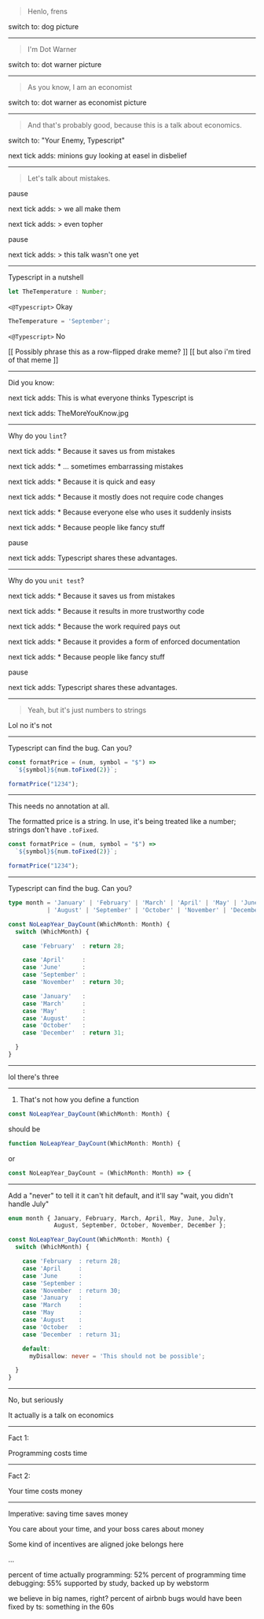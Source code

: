 > Henlo, frens

switch to: dog picture



---

> I'm Dot Warner

switch to: dot warner picture



---

> As you know, I am an economist

switch to: dot warner as economist picture



---

> And that's probably good, because this is a talk about economics.

switch to: "Your Enemy, Typescript"

next tick adds: minions guy looking at easel in disbelief



---

> Let's talk about mistakes.

pause

next tick adds: > we all make them

next tick adds: > even topher

pause

next tick adds: > this talk wasn't one yet



---

Typescript in a nutshell

```typescript
let TheTemperature : Number;
```

`<@Typescript>` Okay


```typescript
TheTemperature = 'September';
```

`<@Typescript>` No


[[ Possibly phrase this as a row-flipped drake meme? ]]
[[ but also i'm tired of that meme ]]



---

Did you know:

next tick adds: This is what everyone thinks Typescript is

next tick adds: TheMoreYouKnow.jpg



---

Why do you `lint`?

next tick adds: * Because it saves us from mistakes

next tick adds: * ... sometimes embarrassing mistakes

next tick adds: * Because it is quick and easy

next tick adds: * Because it mostly does not require code changes

next tick adds: * Because everyone else who uses it suddenly insists

next tick adds: * Because people like fancy stuff

pause

next tick adds: Typescript shares these advantages.



---

Why do you `unit test`?

next tick adds: * Because it saves us from mistakes

next tick adds: * Because it results in more trustworthy code

next tick adds: * Because the work required pays out

next tick adds: * Because it provides a form of enforced documentation

next tick adds: * Because people like fancy stuff

pause

next tick adds: Typescript shares these advantages.



---

> Yeah, but it's just numbers to strings

Lol no it's not



---

Typescript can find the bug.  Can you?

```typescript
const formatPrice = (num, symbol = "$") =>
  `${symbol}${num.toFixed(2)}`;

formatPrice("1234");
```



---

This needs no annotation at all.

The formatted price is a string.  In use, it's being treated like a number; strings don't have `.toFixed`.

```typescript
const formatPrice = (num, symbol = "$") =>
  `${symbol}${num.toFixed(2)}`;

formatPrice("1234");
```



---

Typescript can find the bug.  Can you?

```typescript
type month = 'January' | 'February' | 'March' | 'April' | 'May' | 'June' | 'July'
           | 'August' | 'September' | 'October' | 'November' | 'December';

const NoLeapYear_DayCount(WhichMonth: Month) {
  switch (WhichMonth) {

    case 'February'  : return 28;

    case 'April'     :
    case 'June'      :
    case 'September' :
    case 'November'  : return 30;

    case 'January'   :
    case 'March'     :
    case 'May'       :
    case 'August'    :
    case 'October'   :
    case 'December'  : return 31;

  }
}
```



---

lol there's three



---

1) That's not how you define a function

```typescript
const NoLeapYear_DayCount(WhichMonth: Month) {
```

should be

```typescript
function NoLeapYear_DayCount(WhichMonth: Month) {
```

or

```typescript
const NoLeapYear_DayCount = (WhichMonth: Month) => {
```

---

Add a "never" to tell it it can't hit default, and it'll say
"wait, you didn't handle July"

```typescript
enum month { January, February, March, April, May, June, July,
             August, September, October, November, December };

const NoLeapYear_DayCount(WhichMonth: Month) {
  switch (WhichMonth) {

    case 'February  : return 28;
    case 'April     :
    case 'June      :
    case 'September :
    case 'November  : return 30;
    case 'January   :
    case 'March     :
    case 'May       :
    case 'August    :
    case 'October   :
    case 'December  : return 31;

    default:
      myDisallow: never = 'This should not be possible';

  }
}
```


---

No, but seriously

It actually is a talk on economics



---

Fact 1:

Programming costs time



---

Fact 2:

Your time costs money



---

Imperative: saving time saves money

You care about your time, and your boss cares about money

Some kind of incentives are aligned joke belongs here





...

percent of time actually programming: 52%
percent of programming time debugging: 55%
  supported by study, backed up by webstorm

we believe in big names, right?
percent of airbnb bugs would have been fixed by ts: something in the 60s

